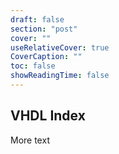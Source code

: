 ```yaml
---
draft: false
section: "post"
cover: ""
useRelativeCover: true
CoverCaption: ""
toc: false
showReadingTime: false
---
```


## VHDL Index

More text

